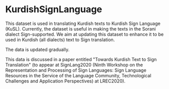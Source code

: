 # KurdishSignLanguage
This dataset is used in translating Kurdish texts to Kurdish Sign Language (KuSL). Currently, the dataset is useful in making the texts in the Sorani dialect Sign-supported. We aim at updating this dataset to enhance it to be used in Kurdish (all dialects) text to Sign translation. 

The data is updated gradually.

This data is discussed in a paper entitled "Towards Kurdish Text to Sign Translation" (to appear at SignLang2020 (Ninth Workshop on the Representation and Processing of Sign Languages: Sign Language Resources in the Service of the Language Community, Technological Challenges and Application Perspectives) at LREC2020).
